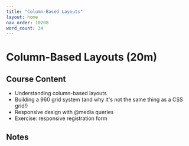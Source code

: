```yaml
---
title: "Column-Based Layouts"
layout: home
nav_order: 10208
word_count: 34
---
```

# Column-Based Layouts (20m)

## Course Content

- Understanding column-based layouts
- Building a 960 grid system (and why it's not the same thing as a CSS grid!)
- Responsive design with @media queries
- Exercise: responsive registration form

## Notes




